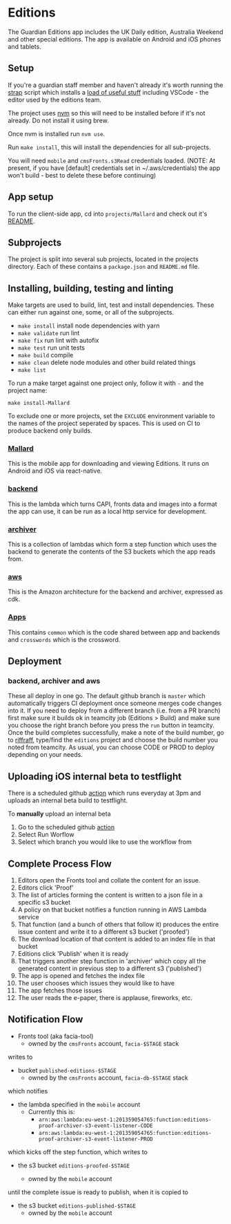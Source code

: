 # Editions

The Guardian Editions app includes the UK Daily edition, Australia Weekend and other special editions. The app is available on Android and iOS phones and tablets.

## Setup

If you're a guardian staff member and haven't already it's worth running the [strap](https://gu-strap.herokuapp.com/) script which installs a [load of useful stuff](https://github.com/guardian/homebrew-devtools/blob/master/Casks/gu-base.rb) including VSCode - the editor used by the editions team.

The project uses [nvm](https://github.com/nvm-sh/nvm) so this will need to be installed before if it's not already. Do not install it using brew.

Once nvm is installed run `nvm use`.

Run `make install`, this will install the dependencies for all sub-projects.

You will need `mobile` and `cmsFronts.s3Read` credentials loaded. (NOTE: At present, if you have [default] credentials set in ~/.aws/credentials) the app won't build - best to delete these before continuing)

## App setup

To run the client-side app, cd into `projects/Mallard` and check out it's [README](https://github.com/guardian/editions/tree/master/projects/Mallard).

## Subprojects

The project is split into several sub projects, located in the projects directory. Each of these contains a `package.json` and `README.md` file.

## Installing, building, testing and linting

Make targets are used to build, lint, test and install dependencies. These can either run against one, some, or all of the subprojects.

-   `make install` install node dependencies with yarn
-   `make validate` run lint
-   `make fix` run lint with autofix
-   `make test` run unit tests
-   `make build` compile
-   `make clean` delete node modules and other build related things
-   `make list`

To run a make target against one project only, follow it with `-` and the project name:

`make install-Mallard`

To exclude one or more projects, set the `EXCLUDE` environment variable to the names of the project seperated by spaces. This is used on CI to produce backend only builds.

### [Mallard](https://github.com/guardian/editions/tree/master/projects/Mallard)

This is the mobile app for downloading and viewing Editions. It runs on Android and iOS via react-native.

### [backend](https://github.com/guardian/editions/tree/master/projects/backend)

This is the lambda which turns CAPI, fronts data and images into a format the app can use, it can be run as a local http service for development.

### [archiver](https://github.com/guardian/editions/tree/master/projects/archiver)

This is a collection of lambdas which form a step function which uses the backend to generate the contents of the S3 buckets which the app reads from.

### [aws](https://github.com/guardian/editions/tree/master/projects/aws)

This is the Amazon architecture for the backend and archiver, expressed as cdk.

### [Apps](https://github.com/guardian/editions/tree/master/projects/Apps)

This contains `common` which is the code shared between app and backends and `crosswords` which is the crossword.

## Deployment

### backend, archiver and aws

These all deploy in one go. The default github branch is `master` which automatically triggers CI deployment once someone merges code changes into it. If you need to deploy from a different branch (i.e. from a PR branch) first make sure it builds ok in teamcity job (Editions > Build) and make sure you choose the right branch before you press the `run` button in teamcity. Once the build completes successfully, make a note of the build number, go to [riffraff](https://riffraff.gutools.co.uk), type/find the `editions` project and choose the build number you noted from teamcity. As usual, you can choose CODE or PROD to deploy depending on your needs.

## Uploading iOS internal beta to testflight

There is a scheduled github [action](https://github.com/guardian/editions/actions?query=workflow%3Ascheduled-ios-beta) which runs everyday at 3pm and uploads an internal beta build to testflight.

To **manually** upload an internal beta

1. Go to the scheduled github [action](https://github.com/guardian/editions/actions?query=workflow%3Ascheduled-ios-beta)
2. Select Run Worflow
3. Select which branch you would like to use the workflow from

## Complete Process Flow

1. Editors open the Fronts tool and collate the content for an issue.
1. Editors click 'Proof'
1. The list of articles forming the content is written to a json file in a specific s3 bucket
1. A policy on that bucket notifies a function running in AWS Lambda service
1. That function (and a bunch of others that follow it) produces the entire issue content and write it to a different s3 bucket ('proofed')
1. The download location of that content is added to an index file in that bucket
1. Editions click 'Publish' when it is ready
1. That triggers another step function in 'archiver' which copy all the generated content in previous step to a different s3 ('published')
1. The app is opened and fetches the index file
1. The user chooses which issues they would like to have
1. The app fetches those issues
1. The user reads the e-paper, there is applause, fireworks, etc.

## Notification Flow

-   Fronts tool (aka facia-tool)
    -   owned by the `cmsFronts` account, `facia-$STAGE` stack

writes to

-   bucket `published-editions-$STAGE`
    -   owned by the `cmsFronts` account, `facia-db-$STAGE` stack

which notifies

-   the lambda specified in the `mobile` account
    -   Currently this is:
        -   `arn:aws:lambda:eu-west-1:201359054765:function:editions-proof-archiver-s3-event-listener-CODE`
        -   `arn:aws:lambda:eu-west-1:201359054765:function:editions-proof-archiver-s3-event-listener-PROD`

which kicks off the step function, which writes to

-   the s3 bucket `editions-proofed-$STAGE`

    -   owned by the `mobile` account

until the complete issue is ready to publish, when it is copied to

-   the s3 bucket `editions-published-$STAGE`
    -   owned by the `mobile` account
